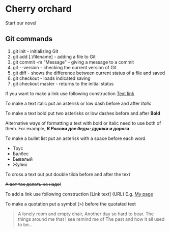 # Cherry orchard

Start our novel

## Git commands

1. git init - initializing Git
2. git add [.\filename] - adding a file to Git
3. git commit -m "Message" - giving a message to a commit
4. git --version - checking the current version of Git
5. git diff - shows the difference between current status of a file and saved
6. git checkout - loads indicated saving
7. git checkout master - returns to the initial status


If you want to make a link use following construction [Text link](URL)


To make a text italic put an asterisk or low dash before and after *Italic*

To make a text bold put two asterisks or low dashes before and after **Bold**


Alternative ways of formatting a text with bold or italic need to use both of them. For example, *__В России две беды: дураки и дороги__*

To make a bullet list put an asterisk with a space before each word
* Трус
* Балбес
* Бывалый
* Жулик

To cross a text out put double tilda before and after the text

~~А вот так делать не надо!~~

To add a link use following construction [Link text]
(URL)
E.g. [My page](https://tonysable.taplink.ws)

To make a quotation put a symbol (>) before the quotated text

 >A lonely room and empty chair,
Another day so hard to bear.
The things around me that I see remind me of
The past and how it all used to be...

